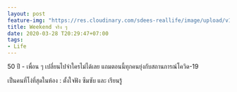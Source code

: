 ```yaml
---
layout: post
feature-img: "https://res.cloudinary.com/sdees-reallife/image/upload/v1555658919/sample_feature_img.png"
title: Weekend จริง ๆ
date: 2020-03-28 T20:29:47+07:00
tags:
- Life
---
```

50 ปี - เพื่อน ๆ เปลี่ยนไปจำใครไม่ได้เลย แถมตอนนี้ทุกคนยุ่งกับสถานการณ์โควิด-19

<i class="fa fa-child" style="color:plum"></i>

เป็นคนที่โง่ที่สุดในห้อง : ตั้งใจฟัง ซึมซับ และ เรียนรู้
